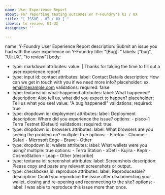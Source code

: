 ```yaml
---
name: User Experience Report
about: For reporting testing outcomes on Y-Foundry's UI / UX
title: "[ ISSUE - UI / UX ] "
labels: to review, UI-UX
assignees: ''

---
```


name: Y-Foundry User Experience Report
description: Submit an issue you had with the user experience on Y-Foundry
title: "[Bug]: "
labels: ["bug", "UI-UX", "to review"]
body:
  - type: markdown
    attributes:
      value: |
        Thanks for taking the time to fill out a user experience report!
  - type: input
    id: contact
    attributes:
      label: Contact Details
      description: How can we get in touch with you if we need more info?
      placeholder: ex. email@example.com
    validations:
      required: false
  - type: textarea
    id: what-happened
    attributes:
      label: What happened?
      description: Also tell us, what did you expect to happen?
      placeholder: Tell us what you see!
      value: "A bug happened!"
    validations:
      required: true
  - type: dropdown
    id: deployment
    attributes:
      label: Deployment
      description:  Where did you experience the issue?
      options:
        - pisco-1 Terra Testnet (Default)
    validations:
      required: true
  - type: dropdown
    id: browsers
    attributes:
      label: What browsers are you seeing the problem on?
      multiple: true
      options:
        - Firefox
        - Chrome
        - Safari
        - Microsoft Edge
        - Brave
        - Other
  - type: dropdown
    id: wallets
    attributes:
      label: What wallets were you using?
      multiple: true
      options:
        - Terra Station
        - xDefi
        - Kujira
        - Keplr
        - CosmoStation
        - Leap
        - Other (describe)
  - type: textarea
    id: screenshot
    attributes:
      label: Screenshots 
      description: Please copy and paste any relevant screenshots or output. 
  - type: checkboxes
    id: reproduce
    attributes:
      label: Reproduceable? 
      description: Could you reproduce the issue after disconnecting your wallet, closing and re-opening and reconnecting to the site? 
      options:
        - label: I was able to reproduce this issue more than once.
